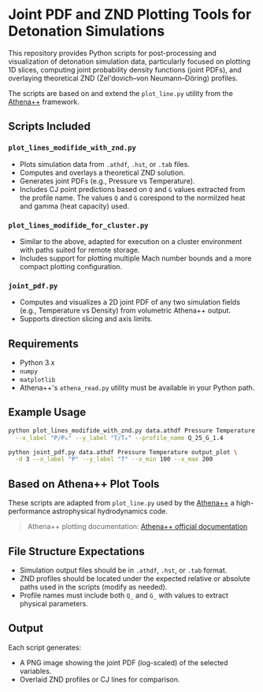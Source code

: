 
# Joint PDF and ZND Plotting Tools for Detonation Simulations

This repository provides Python scripts for post-processing and visualization of detonation simulation data, particularly focused on plotting 1D slices, computing joint probability density functions (joint PDFs), and overlaying theoretical ZND (Zel'dovich–von Neumann–Döring) profiles.

The scripts are based on and extend the `plot_line.py` utility from the [Athena++](https://github.com/PrincetonUniversity/athena-public-version) framework.

## Scripts Included

### `plot_lines_modifide_with_znd.py`
- Plots simulation data from `.athdf`, `.hst`, or `.tab` files.
- Computes and overlays a theoretical ZND solution.
- Generates joint PDFs (e.g., Pressure vs Temperature).
- Includes CJ point predictions based on `Q` and `G` values extracted from the profile name. The values `Q` and `G` corespond to the normilzed heat and gamma (heat capacity) used.

### `plot_lines_modifide_for_cluster.py`
- Similar to the above, adapted for execution on a cluster environment with paths suited for remote storage.
- Includes support for plotting multiple Mach number bounds and a more compact plotting configuration.

### `joint_pdf.py`
- Computes and visualizes a 2D joint PDF of any two simulation fields (e.g., Temperature vs Density) from volumetric Athena++ output.
- Supports direction slicing and axis limits.

## Requirements

- Python 3.x
- `numpy`
- `matplotlib`
- Athena++'s `athena_read.py` utility must be available in your Python path.

## Example Usage

```bash
python plot_lines_modifide_with_znd.py data.athdf Pressure Temperature output_name \
  --x_label "P/P₀" --y_label "T/T₀" --profile_name Q_25_G_1.4
```

```bash
python joint_pdf.py data.athdf Pressure Temperature output_plot \
  -d 3 --x_label "P" --y_label "T" --x_min 100 --x_max 200
```

## Based on Athena++ Plot Tools

These scripts are adapted from `plot_line.py` used by the [Athena++](https://github.com/PrincetonUniversity/athena-public-version) a high-performance astrophysical hydrodynamics code.

> Athena++ plotting documentation: [Athena++ official documentation](https://github.com/PrincetonUniversity/athena/wiki/Plotting-Scripts)

## File Structure Expectations

- Simulation output files should be in `.athdf`, `.hst`, or `.tab` format.
- ZND profiles should be located under the expected relative or absolute paths used in the scripts (modify as needed).
- Profile names must include both `Q_` and `G_` with values to extract physical parameters.

## Output

Each script generates:
- A PNG image showing the joint PDF (log-scaled) of the selected variables.
- Overlaid ZND profiles or CJ lines for comparison.
